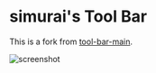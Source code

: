 # simurai's Tool Bar

This is a fork from [tool-bar-main](https://atom.io/packages/tool-bar-main).

![screenshot](https://cloud.githubusercontent.com/assets/378023/15314119/eca4cf50-1c4a-11e6-9af8-f582ed417b67.png)
